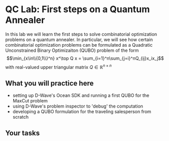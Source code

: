 # QC Lab: First steps on a Quantum Annealer

In this lab we will learn the first steps to solve combinatorial optimization problems on a quantum annealer. In particular, we will see how certain combinatorial optimization problems can be formulated as a Quadratic Unconstrained Binary Optimizaiton (QUBO) problem of the form
$$\min_{x\in\\{0,1\\}^n} x^\top Q x = \sum_{i=1}^n\sum_{j=i}^nQ_{ij}x_ix_j$$
with real-valued upper triangular matrix $Q\in\mathbb{R}^{n\times n}$

## What you will practice here
- setting up D-Wave's Ocean SDK and running a first QUBO for the MaxCut problem
- using D-Wave's problem inspector to 'debug' the computation
- developing a QUBO formulation for the traveling salesperson from scratch

## Your tasks
